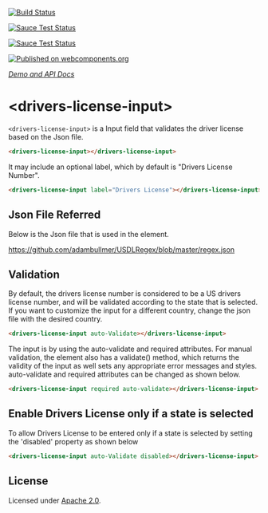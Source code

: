 [![Build Status](https://travis-ci.org/biztek/drivers-license-input.svg?branch=master)](https://travis-ci.org/biztek/drivers-license-input)

[![Sauce Test Status](https://saucelabs.com/buildstatus/biztek_opensource_sauce)](https://saucelabs.com/u/biztek_opensource_sauce)

[![Sauce Test Status](https://saucelabs.com/browser-matrix/biztek_opensource_sauce.svg)](https://saucelabs.com/u/biztek_opensource_sauce)

[![Published on webcomponents.org](https://img.shields.io/badge/webcomponents.org-published-blue.svg)](https://www.webcomponents.org/element/biztek/drivers-license-input)

_[Demo and API Docs](https://biztek.github.io/drivers-license-input/components/drivers-license-input/)_

# \<drivers-license-input\>

`<drivers-license-input>` is a Input field that validates the driver license based on the Json file.

```html
<drivers-license-input></drivers-license-input>
```

It may include an optional label, which by default is "Drivers License Number".

```html
<drivers-license-input label="Drivers License"></drivers-license-input>
```

## Json File Referred

Below is the Json file that is used in the element.

<https://github.com/adambullmer/USDLRegex/blob/master/regex.json>

## Validation

By default, the drivers license number is considered to be a US drivers license number, and will be validated according to the state that is selected. If you want to customize the input for a different country, change the json file with the desired country.

```html
<drivers-license-input auto-Validate></drivers-license-input>
```

The input is by using the auto-validate and required attributes. For manual validation, the element also has a validate() method, which returns the validity of the input as well sets any appropriate error messages and styles. auto-validate and required attributes can be changed as shown below.

```html
<drivers-license-input required auto-validate></drivers-license-input>
```

## Enable Drivers License only if a state is selected

To allow Drivers License to be entered only if a state is selected by setting the 'disabled' property as shown below

```html
<drivers-license-input auto-Validate disabled></drivers-license-input>
```

## License

Licensed under [Apache 2.0](LICENSE).
